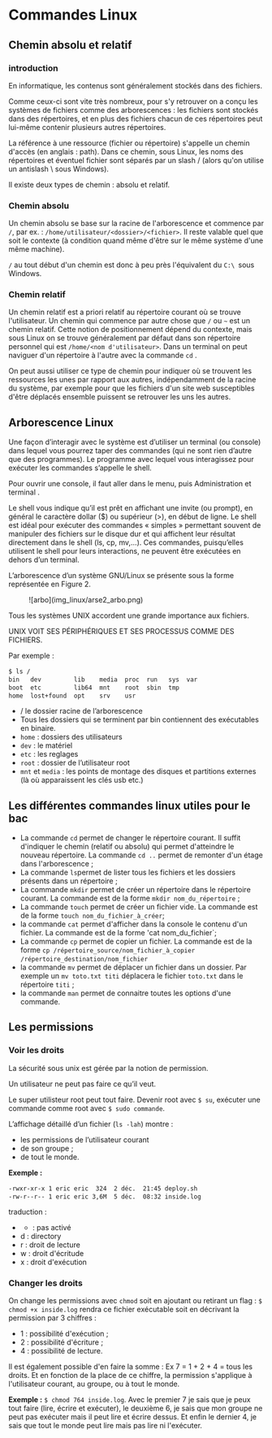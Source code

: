 # Commandes Linux

## Chemin absolu et relatif

### introduction

En informatique, les contenus sont généralement stockés dans des fichiers.

Comme ceux-ci sont vite très nombreux, pour s'y retrouver on a conçu les systèmes de fichiers comme des arborescences : les fichiers sont stockés dans des répertoires, et en plus des fichiers chacun de ces répertoires peut lui-même contenir plusieurs autres répertoires.

La référence à une ressource (fichier ou répertoire) s'appelle un chemin d'accès (en anglais : path). Dans ce chemin, sous Linux, les noms des répertoires et éventuel fichier sont séparés par un slash / (alors qu'on utilise un antislash \ sous Windows).

Il existe deux types de chemin : absolu et relatif.

### Chemin absolu

Un chemin absolu se base sur la racine de l'arborescence et commence par `/`, par ex. : `/home/utilisateur/<dossier>/<fichier>`. Il reste valable quel que soit le contexte (à condition quand même d'être sur le même système d'une même machine).

`/` au tout début d'un chemin est donc à peu près l'équivalent du `C:\ `sous Windows.

### Chemin relatif

Un chemin relatif est a priori relatif au répertoire courant où se trouve l'utilisateur. Un chemin qui commence par autre chose que `/` ou `~` est un chemin relatif. Cette notion de positionnement dépend du contexte, mais sous Linux on se trouve généralement par défaut dans son répertoire personnel qui est `/home/<nom d'utilisateur>`. Dans un terminal on peut naviguer d'un répertoire à l'autre avec la commande `cd` .

On peut aussi utiliser ce type de chemin pour indiquer où se trouvent les ressources les unes par rapport aux autres, indépendamment de la racine du système, par exemple pour que les fichiers d'un site web susceptibles d'être déplacés ensemble puissent se retrouver les uns les autres.

## Arborescence Linux

Une façon d’interagir avec le système est d’utiliser un terminal (ou console) dans lequel vous pourrez taper des commandes (qui ne sont rien d’autre que des programmes). Le programme avec lequel vous interagissez pour exécuter les
commandes s’appelle le shell.

Pour ouvrir une console, il faut aller dans le menu, puis Administration et terminal .

Le shell vous indique qu’il est prêt en affichant une invite (ou prompt), en général le caractère dollar ($\$$) ou supérieur ($>$), en début de ligne. Le shell est idéal pour exécuter des commandes « simples » permettant souvent de manipuler des fichiers sur le disque dur et qui affichent leur résultat directement dans le shell (ls, cp, mv,...). Ces commandes, puisqu’elles
utilisent le shell pour leurs interactions, ne peuvent être exécutées en dehors d’un terminal.

L’arborescence d’un système GNU/Linux se présente sous la forme représentée en Figure 2.

<figure markdown>
![arbo](img_linux/arse2_arbo.png)
</figure>

Tous les systèmes UNIX accordent une grande importance aux fichiers.

UNIX VOIT SES PÉRIPHÉRIQUES ET SES PROCESSUS COMME DES FICHIERS.

Par exemple :
``` shell
$ ls /
bin   dev         lib    media  proc  run   sys  var
boot  etc         lib64  mnt    root  sbin  tmp
home  lost+found  opt    srv    usr
```

* / le dossier racine de l’arborescence
* Tous les dossiers qui se terminent par bin contiennent des exécutables en binaire.
* `home` : dossiers des utilisateurs
* `dev` : le matériel
* `etc` : les reglages
* `root` : dossier de l’utilisateur root
* `mnt` et `media` : les points de montage des disques et partitions externes (là où apparaissent les clés usb etc.)

## Les différentes commandes linux utiles pour le bac

* La commande `cd` permet de changer le répertoire courant. Il suffit d'indiquer le chemin (relatif ou absolu) qui permet d'atteindre le nouveau répertoire. La commande `cd ..` permet de remonter d'un étage dans l'arborescence ;
* La commande `ls`permet de lister tous les fichiers et les dossiers présents dans un répertoire ;
* La commande `mkdir` permet de créer un répertoire dans le répertoire courant. La commande est de la forme `mkdir nom_du_répertoire` ;
* La commande `touch` permet de créer un fichier vide. La commande est de la forme `touch nom_du_fichier_à_créer`;
* la commande `cat` permet d'afficher dans la console le contenu d'un fichier. La commande est de la forme 'cat nom_du_fichier`;
* La commande `cp` permet de copier un fichier. La commande est de la forme `cp /répertoire_source/nom_fichier_à_copier /répertoire_destination/nom_fichier`
* la commande `mv` permet de déplacer un fichier dans un dossier. Par exemple un `mv toto.txt titi` déplacera le fichier `toto.txt` dans le répertoire `titi` ;
* la commande `man` permet de connaitre toutes les options d'une commande.

## Les permissions

### Voir les droits

La sécurité sous unix est gérée par la notion de permission.

Un utilisateur ne peut pas faire ce qu’il veut. 

Le super utilisteur root peut tout faire. Devenir root avec `$ su`, exécuter une commande comme root avec `$ sudo commande`.

L’affichage détaillé d’un fichier (`ls -lah`) montre :

* les permissions de l’utilisateur courant
* de son groupe ;
* de tout le monde.

**Exemple :**

``` shell
-rwxr-xr-x 1 eric eric  324  2 déc.  21:45 deploy.sh
-rw-r--r-- 1 eric eric 3,6M  5 déc.  08:32 inside.log
```

traduction :

* - : pas activé
* d : directory
* r : droit de lecture
* w : droit d'écritude
* x : droit d'exécution

### Changer les droits

On change les permissions avec `chmod` soit en ajoutant ou retirant un flag : `$ chmod +x inside.log` rendra ce fichier exécutable soit en décrivant la permission par 3 chiffres :

* 1 : possibilité d'exécution ;
* 2 : possibilité d'écriture ;
* 4 : possibilité de lecture.

Il est également possible d'en faire la somme : Ex 7 = 1 + 2 + 4 = tous les droits. Et en fonction de la place de ce chiffre, la permission s'applique à l'utilisateur courant, au groupe, ou à tout le monde.

**Exemple :** `$ chmod 764 inside.log`. Avec le premier 7 je sais que je peux tout faire (lire, écrire et exécuter), le deuxième 6, je sais que mon groupe ne peut pas exécuter mais il peut lire et écrire dessus. Et enfin le dernier 4, je sais que tout le monde peut lire mais pas lire ni l'exécuter.